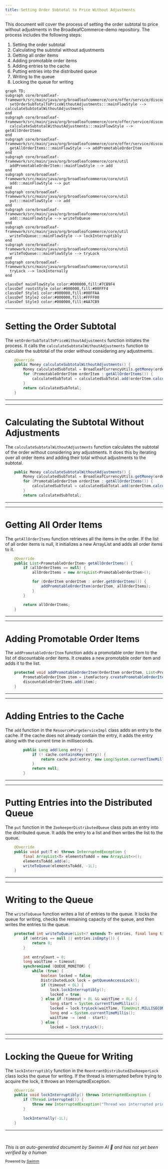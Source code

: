 ```yaml
---
title: Setting Order Subtotal to Price Without Adjustments
---
```

This document will cover the process of setting the order subtotal to price without adjustments in the BroadleafCommerce-demo repository. The process includes the following steps:

1. Setting the order subtotal
2. Calculating the subtotal without adjustments
3. Getting all order items
4. Adding promotable order items
5. Adding entries to the cache
6. Putting entries into the distributed queue
7. Writing to the queue
8. Locking the queue for writing

```mermaid
graph TD;
subgraph core/broadleaf-framework/src/main/java/org/broadleafcommerce/core/offer/service/discount/domain/PromotableOrderImpl.java
  setOrderSubTotalToPriceWithoutAdjustments:::mainFlowStyle --> calculateSubtotalWithoutAdjustments
end
subgraph core/broadleaf-framework/src/main/java/org/broadleafcommerce/core/offer/service/discount/domain/PromotableOrderImpl.java
  calculateSubtotalWithoutAdjustments:::mainFlowStyle --> getAllOrderItems
end
subgraph core/broadleaf-framework/src/main/java/org/broadleafcommerce/core/offer/service/discount/domain/PromotableOrderImpl.java
  getAllOrderItems:::mainFlowStyle --> addPromotableOrderItem
end
subgraph core/broadleaf-framework/src/main/java/org/broadleafcommerce/core/util
  addPromotableOrderItem:::mainFlowStyle --> add
end
subgraph core/broadleaf-framework/src/main/java/org/broadleafcommerce/core/util
  add:::mainFlowStyle --> put
end
subgraph core/broadleaf-framework/src/main/java/org/broadleafcommerce/core/util
  put:::mainFlowStyle --> add
end
subgraph core/broadleaf-framework/src/main/java/org/broadleafcommerce/core/util
  add:::mainFlowStyle --> writeToQueue
end
subgraph core/broadleaf-framework/src/main/java/org/broadleafcommerce/core/util
  writeToQueue:::mainFlowStyle --> lockInterruptibly
end
subgraph core/broadleaf-framework/src/main/java/org/broadleafcommerce/core/util
  writeToQueue:::mainFlowStyle --> tryLock
end
subgraph core/broadleaf-framework/src/main/java/org/broadleafcommerce/core/util
  tryLock --> lockInternally
end

classDef mainFlowStyle color:#000000,fill:#7CB9F4
classDef rootsStyle color:#000000,fill:#00FFF4
classDef Style1 color:#000000,fill:#00FFAA
classDef Style2 color:#000000,fill:#FFFF00
classDef Style3 color:#000000,fill:#AA7CB9
```

<SwmSnippet path="/core/broadleaf-framework/src/main/java/org/broadleafcommerce/core/offer/service/discount/domain/PromotableOrderImpl.java" line="313">

---

# Setting the Order Subtotal

The `setOrderSubTotalToPriceWithoutAdjustments` function initiates the process. It calls the `calculateSubtotalWithoutAdjustments` function to calculate the subtotal of the order without considering any adjustments.

```java
    @Override
    public Money calculateSubtotalWithoutAdjustments() {
        Money calculatedSubTotal = BroadleafCurrencyUtils.getMoney(order.getCurrency());
        for (PromotableOrderItem orderItem : getAllOrderItems()) {
            calculatedSubTotal = calculatedSubTotal.add(orderItem.calculateTotalWithoutAdjustments());
        }
        return calculatedSubTotal;
    }
```

---

</SwmSnippet>

<SwmSnippet path="/core/broadleaf-framework/src/main/java/org/broadleafcommerce/core/offer/service/discount/domain/PromotableOrderImpl.java" line="314">

---

# Calculating the Subtotal Without Adjustments

The `calculateSubtotalWithoutAdjustments` function calculates the subtotal of the order without considering any adjustments. It does this by iterating over all order items and adding their total without adjustments to the subtotal.

```java
    public Money calculateSubtotalWithoutAdjustments() {
        Money calculatedSubTotal = BroadleafCurrencyUtils.getMoney(order.getCurrency());
        for (PromotableOrderItem orderItem : getAllOrderItems()) {
            calculatedSubTotal = calculatedSubTotal.add(orderItem.calculateTotalWithoutAdjustments());
        }
        return calculatedSubTotal;
```

---

</SwmSnippet>

<SwmSnippet path="/core/broadleaf-framework/src/main/java/org/broadleafcommerce/core/offer/service/discount/domain/PromotableOrderImpl.java" line="89">

---

# Getting All Order Items

The `getAllOrderItems` function retrieves all the items in the order. If the list of all order items is null, it initializes a new ArrayList and adds all order items to it.

```java
    @Override
    public List<PromotableOrderItem> getAllOrderItems() {
        if (allOrderItems == null) {
            allOrderItems = new ArrayList<PromotableOrderItem>();

            for (OrderItem orderItem : order.getOrderItems()) {
                addPromotableOrderItem(orderItem, allOrderItems);
            }
        }

        return allOrderItems;
    }
```

---

</SwmSnippet>

<SwmSnippet path="/core/broadleaf-framework/src/main/java/org/broadleafcommerce/core/offer/service/discount/domain/PromotableOrderImpl.java" line="153">

---

# Adding Promotable Order Items

The `addPromotableOrderItem` function adds a promotable order item to the list of discountable order items. It creates a new promotable order item and adds it to the list.

```java
    protected void addPromotableOrderItem(OrderItem orderItem, List<PromotableOrderItem> discountableOrderItems) {
        PromotableOrderItem item = itemFactory.createPromotableOrderItem(orderItem, PromotableOrderImpl.this, includeOrderAndItemAdjustments);
        discountableOrderItems.add(item);
    }
```

---

</SwmSnippet>

<SwmSnippet path="/core/broadleaf-framework/src/main/java/org/broadleafcommerce/core/util/service/ResourcePurgeServiceImpl.java" line="593">

---

# Adding Entries to the Cache

The `add` function in the `ResourcePurgeServiceImpl` class adds an entry to the cache. If the cache does not already contain the entry, it adds the entry along with the current time in milliseconds.

```java
        public Long add(Long entry) {
            if (! cache.containsKey(entry)) {
                return cache.put(entry, new Long(System.currentTimeMillis()));
            }
            return null;
        }
```

---

</SwmSnippet>

<SwmSnippet path="/core/broadleaf-framework/src/main/java/org/broadleafcommerce/core/util/queue/ZookeeperDistributedQueue.java" line="393">

---

# Putting Entries into the Distributed Queue

The `put` function in the `ZookeeperDistributedQueue` class puts an entry into the distributed queue. It adds the entry to a list and then writes the list to the queue.

```java
    @Override
    public void put(T e) throws InterruptedException {
        final ArrayList<T> elementsToAdd = new ArrayList<>();
        elementsToAdd.add(e);
        writeToQueue(elementsToAdd, -1L);
    }
```

---

</SwmSnippet>

<SwmSnippet path="/core/broadleaf-framework/src/main/java/org/broadleafcommerce/core/util/queue/ZookeeperDistributedQueue.java" line="503">

---

# Writing to the Queue

The `writeToQueue` function writes a list of entries to the queue. It locks the queue for writing, checks the remaining capacity of the queue, and then writes the entries to the queue.

```java
    protected int writeToQueue(List<? extends T> entries, final long timeout) throws InterruptedException {
        if (entries == null || entries.isEmpty()) {
            return 0;
        }
        
        int entryCount = 0;
        long waitTime = timeout;
        synchronized (QUEUE_MONITOR) {
            while (true) {
                boolean locked = false;
                DistributedLock lock = getQueueAccessLock();
                if (timeout < 0L) {
                    lock.lockInterruptibly();
                    locked = true;
                } else if (timeout > 0L && waitTime > 0L) {
                    long start = System.currentTimeMillis();
                    locked = lock.tryLock(waitTime, TimeUnit.MILLISECONDS);
                    long end = System.currentTimeMillis();
                    waitTime -= (end - start);
                } else {
                    locked = lock.tryLock();
```

---

</SwmSnippet>

<SwmSnippet path="/core/broadleaf-framework/src/main/java/org/broadleafcommerce/core/util/lock/ReentrantDistributedZookeeperLock.java" line="335">

---

# Locking the Queue for Writing

The `lockInterruptibly` function in the `ReentrantDistributedZookeeperLock` class locks the queue for writing. If the thread is interrupted before trying to acquire the lock, it throws an InterruptedException.

```java
    @Override
    public void lockInterruptibly() throws InterruptedException {
        if (Thread.interrupted()) {
            throw new InterruptedException("Thread was interrupted prior to trying to acquire the lock.");
        }
        
        lockInternally(-1L);
    }
```

---

</SwmSnippet>

&nbsp;

*This is an auto-generated document by Swimm AI 🌊 and has not yet been verified by a human*

<SwmMeta version="3.0.0" repo-id="Z2l0aHViJTNBJTNBQnJvYWRsZWFmQ29tbWVyY2UtZGVtbyUzQSUzQWdpbGFkbmF2b3Q=" repo-name="BroadleafCommerce-demo" doc-type="flows"><sup>Powered by [Swimm](/)</sup></SwmMeta>
